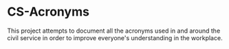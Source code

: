 # CS-Acronyms

This project attempts to document all the acronyms used in and around the civil service in order to improve everyone's understanding in the workplace.


